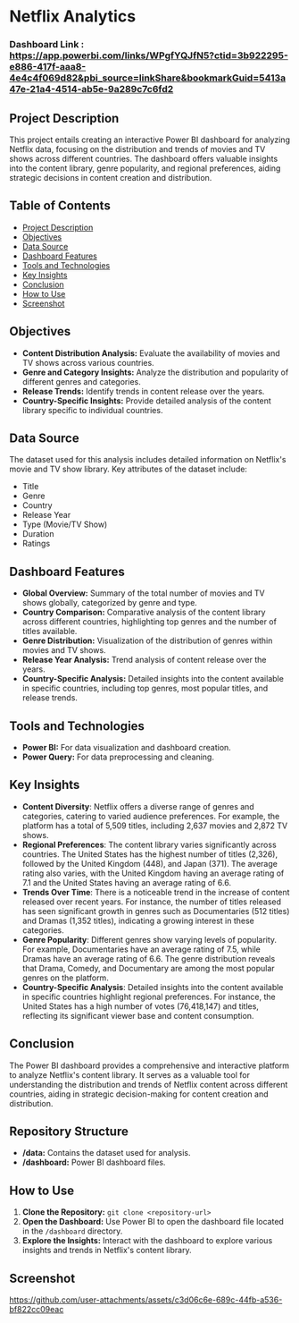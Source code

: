 
# Netflix Analytics

### Dashboard Link : https://app.powerbi.com/links/WPgfYQJfN5?ctid=3b922295-e886-417f-aaa8-4e4c4f069d82&pbi_source=linkShare&bookmarkGuid=5413a47e-21a4-4514-ab5e-9a289c7c6fd2


## Project Description

This project entails creating an interactive Power BI dashboard for analyzing Netflix data, focusing on the distribution and trends of movies and TV shows across different countries. The dashboard offers valuable insights into the content library, genre popularity, and regional preferences, aiding strategic decisions in content creation and distribution.

## Table of Contents

- [Project Description](#project-description)
- [Objectives](#objectives)
- [Data Source](#data-source)
- [Dashboard Features](#dashboard-features)
- [Tools and Technologies](#tools-and-technologies)
- [Key Insights](#key-insights)
- [Conclusion](#conclusion)
- [How to Use](#how-to-use)
- [Screenshot](#screenshot)

## Objectives

- **Content Distribution Analysis:** Evaluate the availability of movies and TV shows across various countries.
- **Genre and Category Insights:** Analyze the distribution and popularity of different genres and categories.
- **Release Trends:** Identify trends in content release over the years.
- **Country-Specific Insights:** Provide detailed analysis of the content library specific to individual countries.

## Data Source

The dataset used for this analysis includes detailed information on Netflix's movie and TV show library. Key attributes of the dataset include:
- Title
- Genre
- Country
- Release Year
- Type (Movie/TV Show)
- Duration
- Ratings

## Dashboard Features

- **Global Overview:** Summary of the total number of movies and TV shows globally, categorized by genre and type.
- **Country Comparison:** Comparative analysis of the content library across different countries, highlighting top genres and the number of titles available.
- **Genre Distribution:** Visualization of the distribution of genres within movies and TV shows.
- **Release Year Analysis:** Trend analysis of content release over the years.
- **Country-Specific Analysis:** Detailed insights into the content available in specific countries, including top genres, most popular titles, and release trends.

## Tools and Technologies

- **Power BI:** For data visualization and dashboard creation.
- **Power Query:** For data preprocessing and cleaning.

## Key Insights

- **Content Diversity**: Netflix offers a diverse range of genres and categories, catering to varied audience preferences. For example, the platform has a total of 5,509 titles, including 2,637 movies and 2,872 TV shows.
- **Regional Preferences**: The content library varies significantly across countries. The United States has the highest number of titles (2,326), followed by the United Kingdom (448), and Japan (371). The average rating also varies, with the United Kingdom having an average rating of 7.1 and the United States having an average rating of 6.6.
- **Trends Over Time**: There is a noticeable trend in the increase of content released over recent years. For instance, the number of titles released has seen significant growth in genres such as Documentaries (512 titles) and Dramas (1,352 titles), indicating a growing interest in these categories.
- **Genre Popularity**: Different genres show varying levels of popularity. For example, Documentaries have an average rating of 7.5, while Dramas have an average rating of 6.6. The genre distribution reveals that Drama, Comedy, and Documentary are among the most popular genres on the platform.
- **Country-Specific Analysis**: Detailed insights into the content available in specific countries highlight regional preferences. For instance, the United States has a high number of votes (76,418,147) and titles, reflecting its significant viewer base and content consumption.

## Conclusion

The Power BI dashboard provides a comprehensive and interactive platform to analyze Netflix's content library. It serves as a valuable tool for understanding the distribution and trends of Netflix content across different countries, aiding in strategic decision-making for content creation and distribution.

## Repository Structure

- **/data:** Contains the dataset used for analysis.
- **/dashboard:** Power BI dashboard files.

## How to Use

1. **Clone the Repository:** `git clone <repository-url>`
2. **Open the Dashboard:** Use Power BI to open the dashboard file located in the `/dashboard` directory.
3. **Explore the Insights:** Interact with the dashboard to explore various insights and trends in Netflix's content library.

## Screenshot

https://github.com/user-attachments/assets/c3d06c6e-689c-44fb-a536-bf822cc09eac

